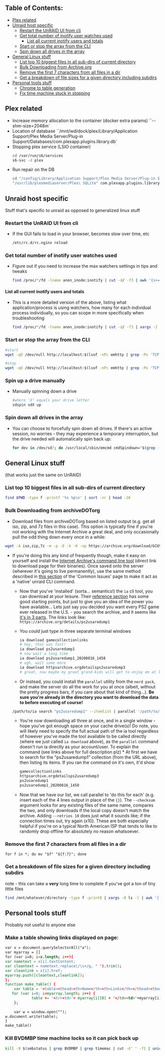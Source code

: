 ## Table of Contents:

- [Plex related](#plex-related)
- [Unraid host specific](#unraid-host-specific)
  * [Restart the UnRAID UI from cli](#restart-the-unraid-ui-from-cli)
  * [Get total number of inotify user watches used](#get-total-number-of-inotify-user-watches-used)
    + [List all current inotify users and totals](#list-all-current-inotify-users-and-totals)
  * [Start or stop the array from the CLI](#start-or-stop-the-array-from-the-cli)
  * [Spin down all drives in the array](#spin-down-all-drives-in-the-array)
- [General Linux stuff](#general-linux-stuff)
  * [List top 10 biggest files in all sub-dirs of current directory](#list-top-10-biggest-files-in-all-sub-dirs-of-current-directory)
  * [Bulk Downloading from Archive.org](#bulk-downloading-from-archivedotorg)
  * [Remove the first 7 characters from all files in a dir](#remove-the-first-7-characters-from-all-files-in-a-dir)
  * [Get a breakdown of file sizes for a given directory including subdirs](#get-a-breakdown-of-file-sizes-for-a-given-directory-including-subdirs)
- [Personal tools stuff](#personal-tools-stuff)
  * [Chrome to table generation](#make-a-table-showing-links-displayed-on-page-)
  * [Fix time machine stuck in stopping](#kill-bvdmbp-time-machine-locks-so-it-can-pick-back-up)


## Plex related

- Increase memory allocation to the container (docker extra params)
``--shm-size=2048m`
- Location of database
``/mnt/wd/dock/plex/Library/Application Support/Plex Media Server/Plug-in Support/Databases/com.plexapp.plugins.library.db`
- Stopping plex service (LSIO container)
  ```bash
  cd /var/run/s6/services
  s6-svc -d plex
  ```
- Run repair on the DB
  ```bash
  cd "/config/Library/Application Support/Plex Media Server/Plug-in Support/Databases" 
  "/usr/lib/plexmediaserver/Plex\ SQLite" com.plexapp.plugins.library.db ".output recover.out" ".recover"
  ```

## Unraid host specific

Stuff that's specific to unraid as opposed to generalized linux stuff

### Restart the UnRAID UI from cli

* If the GUI fails to load in your browser, becomes slow over time, etc
  ```bash
  /etc/rc.d/rc.nginx reload
  ```

### Get total number of inotify user watches used

* Figure out if you need to increase the max watchers settings in tips and tweaks
  ```bash
  find /proc/*/fd -lname anon_inode:inotify | cut -d/ -f3 | awk '{s+=$1} END {print s}'
  ```

#### List all current inotify users and totals

* This is a more detailed version of the above, listing what application/process is using watchers, how many for each individual process individually, so you can scope in more specifically when troubleshooting
  ```bash
  find /proc/*/fd -lname anon_inode:inotify | cut -d/ -f3 | xargs -I '{}' -- ps --no-headers -o '%p %U %c' -p '{}' | uniq -c | sort -nr
  ```

### Start or stop the array from the CLI

```bash
#start
wget -qO /dev/null http://localhost:$(lsof -nPc emhttp | grep -Po 'TCP[^\d]*\K\d+')/update.htm?cmdStart=Start

#stop
wget -qO /dev/null http://localhost:$(lsof -nPc emhttp | grep -Po 'TCP[^\d]*\K\d+')/update.htm?cmdStop=Stop
```

### Spin up a drive manually
* Manually spinning down a drive
  ```bash
  #where 'X' equals your drive letter
  sdspin sdX up
  ```

### Spin down all drives in the array

* You can choose to forcefully spin down all drives. If there's an active session, no worries - they may experience a temporary interruption, but the drive needed will automatically spin back up:
  ```bash
  for dev in /dev/sd?; do /usr/local/sbin/emcmd cmdSpindown="$(grep -zoP "(?<=name=\")[a-z0-9]+(?=\"\ndevice=\"${dev: -3})" /var/local/emhttp/disks.ini | tr -d '\0')"; done
   ```

## General Linux stuff

(that works just the same on UnRAID)

### List top 10 biggest files in all sub-dirs of current directory

```bash
find $PWD -type f -printf '%s %p\n' | sort -nr | head -10
```

### Bulk Downloading from archiveDOTorg

* Download files from archiveDOTorg based on listed output (e.g. get all iso, zip, and 7z files in this case). This option is typically fine if you're not working with the Internet Archive a great deal, and only occasionally pull the odd thing down every once in a while:
```bash
wget -A iso,zip,7z -m -p -E -k -K -np https://archive.org/download/GCUSRVZ-Arquivista
```

* If you're doing this any kind of frequently though, make it easy on yourself and install the [Internet Archive's command line tool](https://archive.org/developers/internetarchive/installation.html#binaries) (direct link to download page for their binaries). Once saved onto the server (wherever it's going to live permanently), use the same method described in [this section](https://github.com/teambvd/UnRAID-Performance-Compendium/blob/main/general/commonIssues.md#customizing-unraids-cli-and-running-commands-natively) of the 'Common Issues' page to make it act as a 'native' unraid CLI command.
 	* Now that you've 'installed' (sorta... semantics!) the `ia` cli tool, you can download at your leisure. Their [reference section](https://archive.org/developers/internetarchive/cli.html#) has some good starting points, but just to give you an idea of the power you have available... Lets just say you decided you want every PS2 game ever released in the U.S. - you search the archive, and it seems like [it's in 3 parts](https://archive.org/search.php?query=title%3A%28Playstation+2%29+AND+creator%3A%28AlvRo%29&sort=titleSorter). The links look like:
	  `https://archive.org/details/ps2usaredump1`
	  
  * You *could* just type in three separate terminal windows
    ```bash
    ia download gamecollectionlinks
    # hey, that was fast!
    ia download ps2usaredump1
    # now wait a long time
    ia download ps2usaredump1_20200816_1458
    # ugh, wait some more
    ia download httpsarchive.orgdetailsps2usaredump3
    # great, now maybe my great grand-kids will get to enjoy em at least
    ```
    
  * Or instead, you could install the `parallel` utility from the `nerd pack`,  and make the server do all the work for you at once (albeit, without the pretty progress bars, if you care about that kind of thing...). **Be sure you're already in the directory you want to download the data to before executing of course!**
  ```bash
  /path/to/ia search "ps2usaredump1" --itemlist | parallel '/path/to/ia download {} --checksum --retries 10'
  ```
    * You're now downloading all three at once, and in a single window - hope you've got enough space on your cache drive(s)! Do note, you will likely need to specify the full actual path of the ia tool regardless of however you've made the tool available to be called directly (where we just called `ia download` above), as the `parallel` command doesn't run ia directly as your account/user. To explain the command (see links above for full description plz)
		  * At first we have to search for the "ps2usaredump1" collection (from the URL above), then listing its items. If you ran the command on it's own, it'd show
	     ```bash
      gamecollectionlinks
      httpsarchive.orgdetailsps2usaredump3
      ps2usaredump1
      ps2usaredump1_20200816_1458
      ```
    * Now that we have our list, we call parallel to 'do this for each' (e.g. insert each of the 4 lines output in place of the `{}`). The `--checksum` argument looks for any  existing files of the same name, compares the two, and only downloads if the local copy doesn't match the archive. Adding `--retries 10` does just what it sounds like; if the connection times out, try again (x10). These are both especially helpful if you're on a typical North American ISP that tends to like to randomly drop offline for absolutely no reason whatsoever.


### Remove the first 7 characters from all files in a dir

`for f in *; do mv "$f" "${f:7}"; done`

### Get a breakdown of file sizes for a given directory including subdirs

  note - this can take a **very** long time to complete if you've got a ton of tiny little files
  ```bash
  find /mnt/whatever/directory -type f -print0 | xargs -0 ls -l | awk '{ n=int(log($5)/log(2)); if (n<10) { n=10; } size[n]++ } END { for (i in size) printf("%d %d\n", 2^i, size[i]) }' | sort -n | awk 'function human(x) { x[1]/=1024; if (x[1]>=1024) { x[2]++; human(x) } } { a[1]=$1; a[2]=0; human(a); printf("%3d%s: %6d\n", a[1],substr("kMGTEPYZ",a[2]+1,1),$2) }'
  ```

## Personal tools stuff

Probably not useful to anyone else

### Make a table showing links displayed on page:
```html
var x = document.querySelectorAll("a");
var myarray = []
for (var i=0; i<x.length; i++){
var nametext = x[i].textContent;
var cleantext = nametext.replace(/\s+/g, ' ').trim();
var cleanlink = x[i].href;
myarray.push([cleantext,cleanlink]);
};
function make_table() {
    var table = '<table><thead><th>Name</th><th>Links</th></thead><tbody>';
   for (var i=0; i<myarray.length; i++) {
            table += '<tr><td>'+ myarray[i][0] + '</td><td>'+myarray[i][1]+'</td></tr>';
    };
 
    var w = window.open("");
w.document.write(table); 
}
make_table()
```

### Kill BVDMBP time machine locks so it can pick back up

```bash
kill -9 $(smbstatus | grep BVDMBP | grep timemac | cut -d' ' -f1 | uniq)
```
